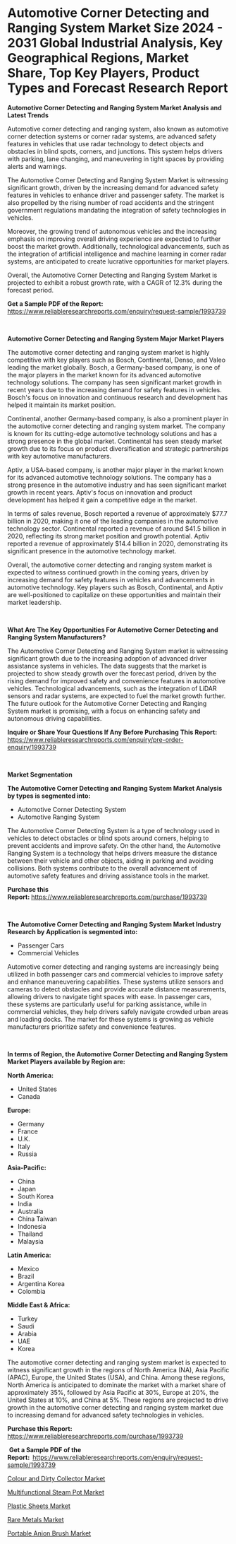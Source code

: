 <p><h1>Automotive Corner Detecting and Ranging System Market Size 2024 - 2031 Global Industrial Analysis, Key Geographical Regions, Market Share, Top Key Players, Product Types and Forecast Research Report</h1></p><p><strong>Automotive Corner Detecting and Ranging System Market Analysis and Latest Trends</strong></p>
<p><p>Automotive corner detecting and ranging system, also known as automotive corner detection systems or corner radar systems, are advanced safety features in vehicles that use radar technology to detect objects and obstacles in blind spots, corners, and junctions. This system helps drivers with parking, lane changing, and maneuvering in tight spaces by providing alerts and warnings.</p><p>The Automotive Corner Detecting and Ranging System Market is witnessing significant growth, driven by the increasing demand for advanced safety features in vehicles to enhance driver and passenger safety. The market is also propelled by the rising number of road accidents and the stringent government regulations mandating the integration of safety technologies in vehicles.</p><p>Moreover, the growing trend of autonomous vehicles and the increasing emphasis on improving overall driving experience are expected to further boost the market growth. Additionally, technological advancements, such as the integration of artificial intelligence and machine learning in corner radar systems, are anticipated to create lucrative opportunities for market players.</p><p>Overall, the Automotive Corner Detecting and Ranging System Market is projected to exhibit a robust growth rate, with a CAGR of 12.3% during the forecast period.</p></p>
<p><strong>Get a Sample PDF of the Report:&nbsp;</strong> <a href="https://www.reliableresearchreports.com/enquiry/request-sample/1993739">https://www.reliableresearchreports.com/enquiry/request-sample/1993739</a></p>
<p>&nbsp;</p>
<p><strong>Automotive Corner Detecting and Ranging System Major Market Players</strong></p>
<p><p>The automotive corner detecting and ranging system market is highly competitive with key players such as Bosch, Continental, Denso, and Valeo leading the market globally. Bosch, a Germany-based company, is one of the major players in the market known for its advanced automotive technology solutions. The company has seen significant market growth in recent years due to the increasing demand for safety features in vehicles. Bosch's focus on innovation and continuous research and development has helped it maintain its market position.</p><p>Continental, another Germany-based company, is also a prominent player in the automotive corner detecting and ranging system market. The company is known for its cutting-edge automotive technology solutions and has a strong presence in the global market. Continental has seen steady market growth due to its focus on product diversification and strategic partnerships with key automotive manufacturers.</p><p>Aptiv, a USA-based company, is another major player in the market known for its advanced automotive technology solutions. The company has a strong presence in the automotive industry and has seen significant market growth in recent years. Aptiv's focus on innovation and product development has helped it gain a competitive edge in the market.</p><p>In terms of sales revenue, Bosch reported a revenue of approximately $77.7 billion in 2020, making it one of the leading companies in the automotive technology sector. Continental reported a revenue of around $41.5 billion in 2020, reflecting its strong market position and growth potential. Aptiv reported a revenue of approximately $14.4 billion in 2020, demonstrating its significant presence in the automotive technology market.</p><p>Overall, the automotive corner detecting and ranging system market is expected to witness continued growth in the coming years, driven by increasing demand for safety features in vehicles and advancements in automotive technology. Key players such as Bosch, Continental, and Aptiv are well-positioned to capitalize on these opportunities and maintain their market leadership.</p></p>
<p>&nbsp;</p>
<p><strong>What Are The Key Opportunities For Automotive Corner Detecting and Ranging System Manufacturers?</strong></p>
<p><p>The Automotive Corner Detecting and Ranging System market is witnessing significant growth due to the increasing adoption of advanced driver assistance systems in vehicles. The data suggests that the market is projected to show steady growth over the forecast period, driven by the rising demand for improved safety and convenience features in automotive vehicles. Technological advancements, such as the integration of LiDAR sensors and radar systems, are expected to fuel the market growth further. The future outlook for the Automotive Corner Detecting and Ranging System market is promising, with a focus on enhancing safety and autonomous driving capabilities.</p></p>
<p><strong>Inquire or Share Your Questions If Any Before Purchasing This Report:</strong> <a href="https://www.reliableresearchreports.com/enquiry/pre-order-enquiry/1993739">https://www.reliableresearchreports.com/enquiry/pre-order-enquiry/1993739</a></p>
<p>&nbsp;</p>
<p><strong>Market Segmentation</strong></p>
<p><strong>The Automotive Corner Detecting and Ranging System Market Analysis by types is segmented into:</strong></p>
<p><ul><li>Automotive Corner Detecting System</li><li>Automotive Ranging System</li></ul></p>
<p><p>The Automotive Corner Detecting System is a type of technology used in vehicles to detect obstacles or blind spots around corners, helping to prevent accidents and improve safety. On the other hand, the Automotive Ranging System is a technology that helps drivers measure the distance between their vehicle and other objects, aiding in parking and avoiding collisions. Both systems contribute to the overall advancement of automotive safety features and driving assistance tools in the market.</p></p>
<p><strong>Purchase this Report:&nbsp;</strong><a href="https://www.reliableresearchreports.com/purchase/1993739">https://www.reliableresearchreports.com/purchase/1993739</a></p>
<p>&nbsp;</p>
<p><strong>The Automotive Corner Detecting and Ranging System Market Industry Research by Application is segmented into:</strong></p>
<p><ul><li>Passenger Cars</li><li>Commercial Vehicles</li></ul></p>
<p><p>Automotive corner detecting and ranging systems are increasingly being utilized in both passenger cars and commercial vehicles to improve safety and enhance maneuvering capabilities. These systems utilize sensors and cameras to detect obstacles and provide accurate distance measurements, allowing drivers to navigate tight spaces with ease. In passenger cars, these systems are particularly useful for parking assistance, while in commercial vehicles, they help drivers safely navigate crowded urban areas and loading docks. The market for these systems is growing as vehicle manufacturers prioritize safety and convenience features.</p></p>
<p>&nbsp;</p>
<p><strong>In terms of Region, the Automotive Corner Detecting and Ranging System Market Players available by Region are:</strong></p>
<p>
    <p> <strong> North America: </strong>
        <ul>
            <li>United States</li>
            <li>Canada</li>
        </ul>
        </p> 
    <p> <strong> Europe: </strong>
        <ul>
            <li>Germany</li>
            <li>France</li>
            <li>U.K.</li>
            <li>Italy</li>
            <li>Russia</li>
        </ul>
        </p> 
    <p> <strong> Asia-Pacific: </strong>
        <ul>
            <li>China</li>
            <li>Japan</li>
            <li>South Korea</li>
            <li>India</li>
            <li>Australia</li>
            <li>China Taiwan</li>
            <li>Indonesia</li>
            <li>Thailand</li>
            <li>Malaysia</li>
        </ul>
        </p> 
    <p> <strong> Latin America: </strong>
        <ul>
            <li>Mexico</li>
            <li>Brazil</li>
            <li>Argentina Korea</li>
            <li>Colombia</li>
        </ul>
        </p> 
    <p> <strong> Middle East & Africa: </strong>
        <ul>
            <li>Turkey</li>
            <li>Saudi</li>
            <li>Arabia</li>
            <li>UAE</li>
            <li>Korea</li>
        </ul>
    </p>
    </p>
<p><p>The automotive corner detecting and ranging system market is expected to witness significant growth in the regions of North America (NA), Asia Pacific (APAC), Europe, the United States (USA), and China. Among these regions, North America is anticipated to dominate the market with a market share of approximately 35%, followed by Asia Pacific at 30%, Europe at 20%, the United States at 10%, and China at 5%. These regions are projected to drive growth in the automotive corner detecting and ranging system market due to increasing demand for advanced safety technologies in vehicles.</p></p>
<p><strong>Purchase this Report: </strong><a href="https://www.reliableresearchreports.com/purchase/1993739">https://www.reliableresearchreports.com/purchase/1993739</a></p>
<p>&nbsp;<strong>Get a Sample PDF of the Report:&nbsp;&nbsp;</strong><a href="https://www.reliableresearchreports.com/enquiry/request-sample/1993739">https://www.reliableresearchreports.com/enquiry/request-sample/1993739</a></p>
<p><strong></strong></p>
<p><p><a href="https://acidic-farm-354.notion.site/Colour-and-Dirty-Collector-Market-Size-Furnishes-Valuable-Information-Encompassing-Market-Share-Mar-89b71269a52c406d987a7191a028e84f">Colour and Dirty Collector Market</a></p><p><a href="https://glittery-fuchsia-86a.notion.site/Insights-into-Multifunctional-Steam-Pot-Market-Size-Analysing-Market-Share-Trends-and-Growth-from-41511832f06b4249b504a294b569fff0">Multifunctional Steam Pot Market</a></p><p><a href="https://view.publitas.com/reportprime-1/plastic-sheets-market-size-and-examines-its-market-scope-with-a-primary-focus-on-growth-opportunities-and-forecasted-trends-spanning-from-2024-to-2031/">Plastic Sheets Market</a></p><p><a href="https://view.publitas.com/reportprime-1/rare-metals-market-size-market-share-and-global-market-analysis-report-2024-2031/">Rare Metals Market</a></p><p><a href="https://acidic-farm-354.notion.site/Portable-Anion-Brush-Market-Size-Global-Industry-Overview-Market-Segmentation-and-Forecast-2024-t-fc7d08264a694f51a8976ab24109a5e3">Portable Anion Brush Market</a></p></p>
